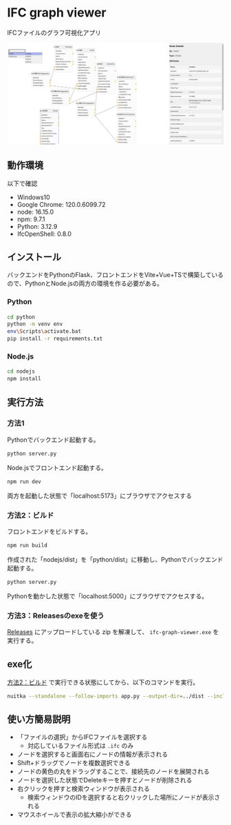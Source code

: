 # IFC graph viewer

IFCファイルのグラフ可視化アプリ

![app](images/viewer.jpg)

## 動作環境

以下で確認

- Windows10
- Google Chrome: 120.0.6099.72
- node:  16.15.0
- npm:  9.7.1
- Python:  3.12.9
- IfcOpenShell: 0.8.0

## インストール

バックエンドをPythonのFlask、フロントエンドをVite+Vue+TSで構築しているので、PythonとNode.jsの両方の環境を作る必要がある。

### Python

```sh
cd python
python -m venv env
env\Scripts\activate.bat
pip install -r requirements.txt
```

### Node.js

```sh
cd nodejs
npm install
```

## 実行方法

### 方法1

Pythonでバックエンド起動する。

```sh
python server.py
```

Node.jsでフロントエンド起動する。

```sh
npm run dev
```

両方を起動した状態で「localhost:5173」にブラウザでアクセスする

### 方法2：ビルド

フロントエンドをビルドする。

```sh
npm run build
```

作成された「nodejs/dist」を「python/dist」に移動し、Pythonでバックエンド起動する。

```sh
python server.py
```

Pythonを動かした状態で「localhost:5000」にブラウザでアクセスする。

### 方法3：Releasesのexeを使う

[Releases](https://github.com/kiyuka829/ifc-graph-viewer/releases) にアップロードしている zip を解凍して、
`ifc-graph-viewer.exe` を実行する。

## exe化

[方法2：ビルド](#方法2ビルド) で実行できる状態にしてから、以下のコマンドを実行。

```sh
nuitka --standalone --follow-imports app.py --output-dir=../dist --include-data-dir=dist=dist --output-filename=ifc-graph-viewer
```

## 使い方簡易説明

- 「ファイルの選択」からIFCファイルを選択する
  - 対応しているファイル形式は `.ifc` のみ
- ノードを選択すると画面右にノードの情報が表示される
- Shift+ドラッグでノードを複数選択できる
- ノードの黄色の丸をドラッグすることで、接続先のノードを展開される
- ノードを選択した状態でDeleteキーを押すとノードが削除される
- 右クリックを押すと検索ウィンドウが表示される
  - 検索ウィンドウのIDを選択すると右クリックした場所にノードが表示される
- マウスホイールで表示の拡大縮小ができる

